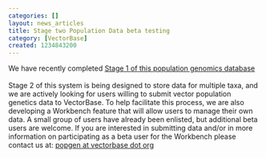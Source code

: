 ```yaml
---
categories: []
layout: news_articles
title: Stage two Population Data beta testing
category: [VectorBase]
created: 1234843200
---
```

We have recently completed  <a href="/popbio">Stage 1 of this population genomics database</a>
<br /><br />
Stage 2 of this system is being designed to store data for multiple taxa, and we are actively looking for users willing to submit vector population genetics data to VectorBase. To help facilitate this process, we are also developing a Workbench feature that will allow users to manage their own data. A small group of users have already been enlisted, but additional beta users are welcome. If you are interested in submitting data and/or in more information on participating as a beta user for the Workbench please contact us at: <a href="mailto:popgen@vectorbase.org">popgen at vectorbase dot org</a>
